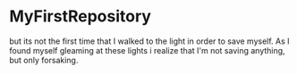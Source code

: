 # MyFirstRepository
but its not the first time that I walked to the light in order to save myself.
As I found myself gleaming at these lights i realize that I'm not saving anything, but only forsaking.
